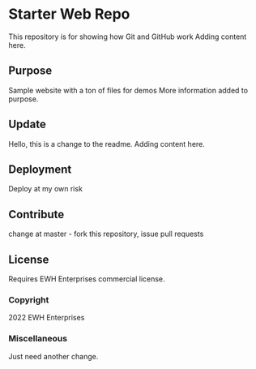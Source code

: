 # Starter Web Repo

This repository is for showing how Git and GitHub work
Adding content here.

## Purpose

Sample website with a ton of files for demos
More information added to purpose.

## Update

Hello, this is a change to the readme.
Adding content here.

## Deployment

Deploy at my own risk

## Contribute

change at master - fork this repository, issue pull requests

## License

Requires EWH Enterprises commercial license.

### Copyright

2022 EWH Enterprises

### Miscellaneous

Just need another change.
